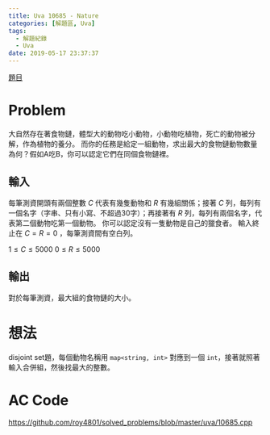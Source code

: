 ```yaml
---
title: Uva 10685 - Nature
categories: [解題區, Uva]
tags:
  - 解題紀錄
  - Uva
date: 2019-05-17 23:37:37
---
```


[題目](https://uva.onlinejudge.org/index.php?option=onlinejudge&page=show_problem&problem=1626)

# Problem

大自然存在著食物鏈，體型大的動物吃小動物，小動物吃植物，死亡的動物被分解，作為植物的養分。
而你的任務是給定一組動物，求出最大的食物鏈動物數量為何？假如A吃B，你可以認定它們在同個食物鏈裡。

## 輸入

每筆測資開頭有兩個整數 $C$ 代表有幾隻動物和 $R$ 有幾組關係；接著 $C$ 列，每列有一個名字（字串、只有小寫、不超過30字）；再接著有 $R$ 列，每列有兩個名字，代表第二個動物吃第一個動物。
你可以認定沒有一隻動物是自己的獵食者。
輸入終止在 $C = R = 0$ ，每筆測資間有空白列。

$1 \le C \le 5000$
$0 \le R \le 5000$


## 輸出

對於每筆測資，最大組的食物鏈的大小。

# 想法

disjoint set題，每個動物名稱用 `map<string, int>` 對應到一個 `int`，接著就照著輸入合併組，然後找最大的整數。

# AC Code

https://github.com/roy4801/solved_problems/blob/master/uva/10685.cpp